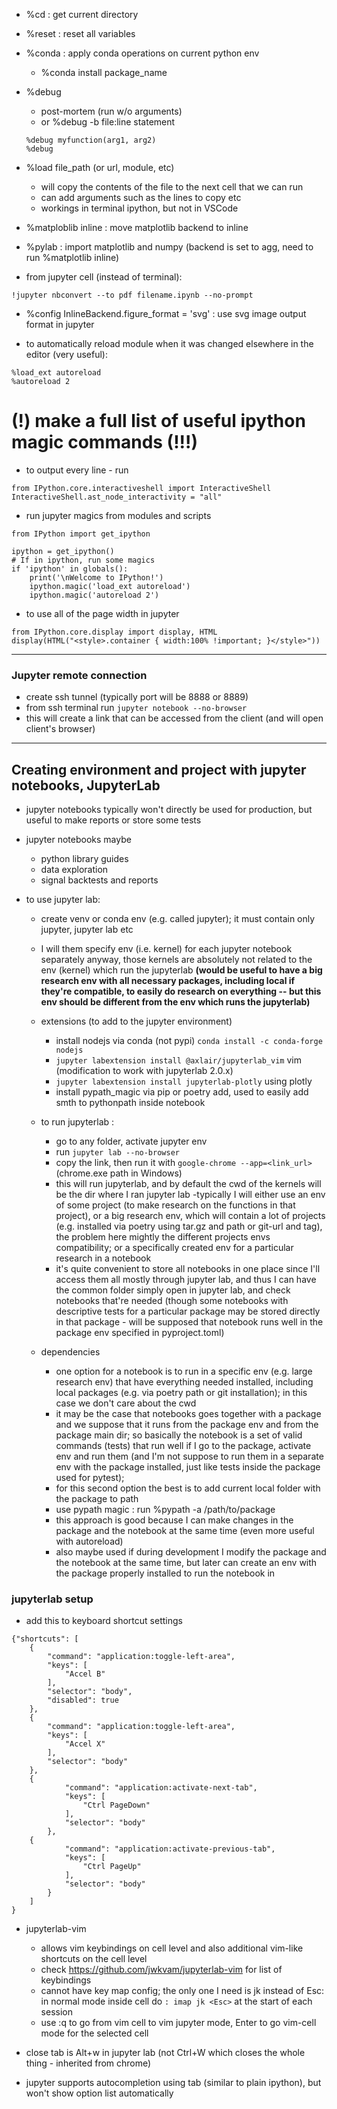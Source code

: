 * %cd : get current directory

* %reset : reset all variables

* %conda : apply conda operations on current python env
	- %conda install package_name

* %debug
	- post-mortem (run w/o arguments)
	- or %debug -b file:line statement
	```
	%debug myfunction(arg1, arg2)
	%debug
	```
* %load file_path (or url, module, etc)
	- will copy the contents of the file to the next cell that we can run
	- can add arguments such as the lines to copy etc
	- workings in terminal ipython, but not in VSCode

* %matploblib inline : move matplotlib backend to inline 

* %pylab : import matplotlib and numpy (backend is set to agg, need to run 
	%matplotlib inline)

* from jupyter cell (instead of terminal):
```
!jupyter nbconvert --to pdf filename.ipynb --no-prompt
```

* %config InlineBackend.figure_format = 'svg'  :  use svg image output format in jupyter

* to automatically reload module when it was changed elsewhere in the editor (very useful): 	
```
%load_ext autoreload
%autoreload 2
```

# (!) make a full list of useful ipython magic commands (!!!)


* to output every line - run
```
from IPython.core.interactiveshell import InteractiveShell
InteractiveShell.ast_node_interactivity = "all"
```

* run jupyter magics from modules and scripts
```
from IPython import get_ipython

ipython = get_ipython()
# If in ipython, run some magics
if 'ipython' in globals():
    print('\nWelcome to IPython!')
    ipython.magic('load_ext autoreload')
    ipython.magic('autoreload 2')
```

* to use all of the page width in jupyter
```
from IPython.core.display import display, HTML
display(HTML("<style>.container { width:100% !important; }</style>"))
```


-------------------------------

### Jupyter remote connection

* create ssh tunnel (typically port will be 8888 or 8889)
* from ssh terminal run ```jupyter notebook --no-browser```
* this will create a link that can be accessed from the client (and will open client's browser)



----------------------------------



## Creating environment and project with jupyter notebooks, JupyterLab

* jupyter notebooks typically won't directly be used for production, but useful to make reports or store some tests
* jupyter notebooks maybe
	- python library guides
	- data exploration
	- signal backtests and reports

* to use jupyter lab:
	* create venv or conda env (e.g. called jupyter);
	it must contain only jupyter, jupyter lab etc

	* I will them specify env (i.e. kernel) for each jupyter notebook separately anyway, those kernels are absolutely not
	related to the env (kernel) which run the jupyterlab
	**(would be useful to have a big research env with all necessary packages, including local if they're compatible, to easily do research on everything -- but this env should be different from the env which runs the jupyterlab)**

	* extensions (to add to the jupyter environment)
		- install nodejs via conda (not pypi) ```conda install -c conda-forge nodejs```
		- ```jupyter labextension install @axlair/jupyterlab_vim``` vim (modification to work with jupyterlab 2.0.x)
		- ```jupyter labextension install jupyterlab-plotly``` using plotly 
		- install pypath_magic via pip or poetry add, used to easily add smth to pythonpath inside notebook

	* to run jupyterlab : 
		- go to any folder, activate jupyter env
		- run ```jupyter lab --no-browser```
		- copy the link, then run it with ```google-chrome --app=<link_url>```
		(chrome.exe path in Windows)
		- this will run jupyterlab, and by default the cwd of the kernels will be the dir where I ran 
		jupyter lab
		-typically I will either use an env of some project (to make research on the functions in that project), or a big research env, which will contain a lot of projects (e.g. installed via poetry using tar.gz and path or git-url and tag), the problem here mightly the different projects envs compatibility; 
		or a specifically created env for a particular research in a notebook
		- it's quite convenient to store all notebooks in one place since I'll access them all mostly through jupyter lab, and thus I can have the common folder simply open in jupyter lab, and check notebooks that're needed
		(though some notebooks with descriptive tests for a particular package may be stored directly in that package - will be supposed that notebook runs well in the package env specified in pyproject.toml)

	* dependencies
		- one option for a notebook is to run in a specific env (e.g. large research env) that have everything needed installed, including local packages (e.g. via poetry path or git installation);
		in this case we don't care about the cwd
		- it may be the case that notebooks goes together with a package and we suppose that it runs from the package env and from the package main dir;
		so basically the notebook is a set of valid commands (tests) that run well if I go to the package, activate env and run them 
		(and I'm not suppose to run them in a separate env with the package installed, just like tests inside the package used for pytest);
		- for this second option the best is to add current local folder with the package to path
		- use pypath magic : run %pypath -a /path/to/package
		- this approach is good because I can make changes in the package and the notebook at the same time (even more useful with autoreload)
		- also maybe used if during development I modify the package and the notebook at the same time, but later can create an env with the package properly installed to run the notebook in





### jupyterlab setup

* add this to keyboard shortcut settings
```
{"shortcuts": [
    {
        "command": "application:toggle-left-area",
        "keys": [
            "Accel B"
        ],
        "selector": "body",
        "disabled": true
    },
    {
        "command": "application:toggle-left-area",
        "keys": [
            "Accel X"
        ],
        "selector": "body"
    },
    {
            "command": "application:activate-next-tab",
            "keys": [
                "Ctrl PageDown"
            ],
            "selector": "body"
        },
    {
            "command": "application:activate-previous-tab",
            "keys": [
                "Ctrl PageUp"
            ],
            "selector": "body"
        }
    ]
}
```

* jupyterlab-vim 
	- allows vim keybindings on cell level and also additional vim-like shortcuts on the cell level
	- check https://github.com/jwkvam/jupyterlab-vim for list of keybindings
	- cannot have key map config; the only one I need is jk instead of Esc: in normal mode inside cell do ```: imap jk <Esc>``` at the start of each session
	- use :q to go from vim cell to vim jupyter mode, Enter to go vim-cell mode for the selected cell





* close tab is Alt+w in jupyter lab (not Ctrl+W which closes the whole thing - inherited from chrome)
* jupyter supports autocompletion using tab (similar to plain ipython), but won't show option list automatically

